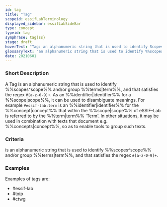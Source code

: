 ```yaml
---
id: tag
title: "Tag"
scopeid: essifLabTerminology
displayed_sidebar: essifLabSideBar
type: concept
typeid: tag
symphrase: tag{ss}
stage: draft
hoverText: "Tag: an alphanumeric string that is used to identify Scopes and/or group Terms, and that satisfies the regex `#[a-z-0-9]+`."
glossaryText: "an alphanumeric string that is used to identify %%scopes^scope%% and/or group %%terms^term%%, and that satisfies the regex `#[a-z-0-9]+`."
date: 20210601
---
```


### Short Description
A Tag is an alphanumeric string that is used to identify %%scopes^scope%% and/or group %%terms|term%%, and that satisfies the regex `#[a-z-0-9]+`. As an %%identifier|identifier%% for a %%scope|scope%%, it can be used to disambiguate meanings. For example `#essif-lab:term` is an %%identifier|identifier%% for the %%concept|concept%% that within the %%scope|scope%% of eSSIF-Lab is referred to by the %%term|term%% 'Term'. In other situations, it may be used in combination with texts that document e.g. %%concepts|concept%%, so as to enable tools to group such texts.

### Criteria
is an alphanumeric string that is used to identify %%scopes^scope%% and/or group %%terms|term%%, and that satisfies the regex `#[a-z-0-9]+`.

### Examples
Examples of tags are:
- #essif-lab
- #toip
- #ctwg
